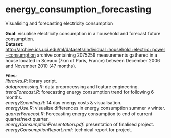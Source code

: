 # energy_consumption_forecasting
Visualising and forecasting electricity consumption

**Goal**: visualise electricity consumption in a household and forecast future consumption.  
**Dataset**: http://archive.ics.uci.edu/ml/datasets/Individual+household+electric+power+consumption  archive containing 2075259 measurements gathered in a house located in Sceaux (7km of Paris, France) between December 2006 and November 2010 (47 months). 

**Files**:  
*libraries.R*: library script.  
*dataprocessing.R*: data preprocessing and feature engineering.
*trendForecast.R*: forecasting energy consumption trend for following 6 months.  
*energySpending.R*: 14 day energy costs & visualisation.  
*energyUse.R*: visualise differences in energy consumption summer v winter.  
*quarterForecast.R*: Forecasting energy consumption to end of current quarter/next quarter.  
*energyConsumptionPresentation.pdf*: presentation of finalised project.  
*energyConsumptionReport.rmd*: technical report for project.  
